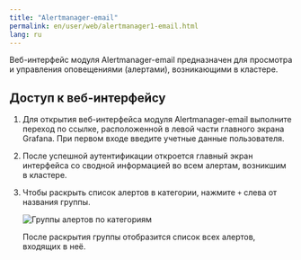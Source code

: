 ```yaml
---
title: "Alertmanager-email"
permalink: en/user/web/alertmanager1-email.html
lang: ru
---
```


Веб-интерфейс модуля Alertmanager-email предназначен для просмотра и управления оповещениями (алертами), возникающими в кластере.

## Доступ к веб-интерфейсу

1. Для открытия веб-интерфейса модуля Alertmanager-email выполните переход по ссылке, расположенной в левой части главного экрана Grafana. При первом входе введите учетные данные пользователя.
1. После успешной аутентификации откроется главный экран интерфейса со сводной информацией во всем алертам, возникшим в кластере.
1. Чтобы раскрыть список алертов в категории, нажмите `+` слева от названия группы.

    ![Группы алертов по категориям](../images/alertmanager-email/alertmanager-alerts.png)

    После раскрытия группы отобразится список всех алертов, входящих в неё.
